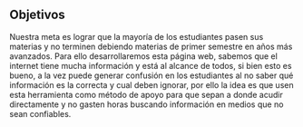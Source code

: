 ## Objetivos
Nuestra meta es lograr que la mayoría de los estudiantes pasen sus materias y no terminen debiendo materias de primer semestre en años más avanzados. Para ello desarrollaremos esta página web, sabemos que el internet tiene mucha información y está al alcance de todos, si bien esto es bueno, a la vez puede generar confusión en los estudiantes al no saber qué información es la correcta y cual deben ignorar, por ello la idea es que usen esta herramienta como método de apoyo para que sepan a donde acudir directamente y no gasten horas buscando información en medios que no sean confiables. 
